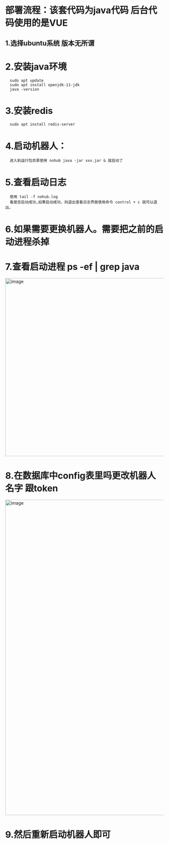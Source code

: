 # 部署流程：该套代码为java代码 后台代码使用的是VUE

## 1.选择ubuntu系统 版本无所谓

# 2.安装java环境 

      sudo apt update
      sudo apt install openjdk-11-jdk
      java -version
  
# 3.安装redis

      sudo apt install redis-server
  
# 4.启动机器人：

      进入到运行包目录使用 nohub java -jar xxx.jar & 就启动了 

# 5.查看启动日志 

      使用 tail -f nohub.log 
      看是否启动成功,如果启动成功，则退出查看日志界面使用命令 control + c 就可以退出。

# 6.如果需要更换机器人。需要把之前的启动进程杀掉 

# 7.查看启动进程 ps -ef | grep java 
<img width="565" alt="image" src="https://user-images.githubusercontent.com/124488076/219601217-3821bfe2-cd2c-476c-bd8c-55864a9cc648.png">

# 8.在数据库中config表里吗更改机器人名字 跟token
<img width="1001" alt="image" src="https://user-images.githubusercontent.com/124488076/219601887-294c3cb0-04bf-4d78-884f-0f0950b3f4bd.png">

# 9.然后重新启动机器人即可
